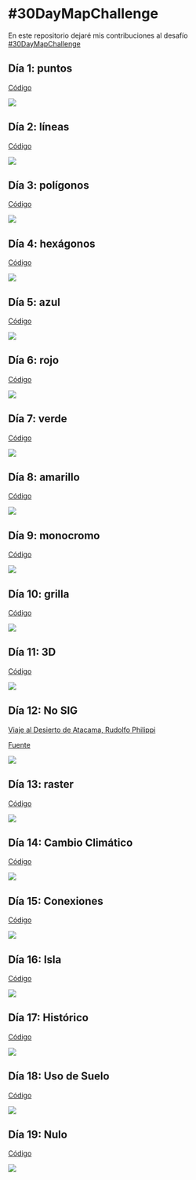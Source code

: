 
# #30DayMapChallenge

En este repositorio dejaré mis contribuciones al desafío [#30DayMapChallenge](https://github.com/tjukanovt/30DayMapChallenge)

## Día 1: puntos

[Código](https://github.com/sporella/30daymap/blob/master/1_points.R)

![](https://github.com/sporella/30daymap/blob/master/plots/1_accidentes.png)

## Día 2: líneas

[Código](https://github.com/sporella/30daymap/blob/master/2_lines.R)

![](https://github.com/sporella/30daymap/blob/master/plots/2_viajes7am.png)

## Día 3: polígonos

[Código](https://github.com/sporella/30daymap/blob/master/3_polygons.R)

![](https://github.com/sporella/30daymap/blob/master/plots/3_tsunami.png)

## Día 4: hexágonos

[Código](https://github.com/sporella/30daymap/blob/master/4_hexagons.R)

![](https://github.com/sporella/30daymap/blob/master/plots/4_temp_ene.png)

## Día 5: azul

[Código](https://github.com/sporella/30daymap/blob/master/5_blue.R)

![](https://github.com/sporella/30daymap/blob/master/plots/5_nubes.png)

## Día 6: rojo

[Código](https://github.com/sporella/30daymap/blob/master/6_red.R)

![](https://github.com/sporella/30daymap/blob/master/plots/6_vacas.png)

## Día 7: verde

[Código](https://github.com/sporella/30daymap/blob/master/7_green.R)

![](https://github.com/sporella/30daymap/blob/master/plots/7_areasverdes.png)

## Día 8: amarillo

[Código](https://github.com/sporella/30daymap/blob/master/8_yellow.R)

![](https://github.com/sporella/30daymap/blob/master/plots/8_desierto.png)

## Día 9: monocromo

[Código](https://github.com/sporella/30daymap/blob/master/9_monochrome.R)

![](https://github.com/sporella/30daymap/blob/master/plots/9_volcanes.png)

## Día 10: grilla

[Código](https://github.com/sporella/30daymap/blob/master/10_grid.R)

![](https://github.com/sporella/30daymap/blob/master/plots/10_paradas.png)

## Día 11: 3D

[Código](https://github.com/sporella/30daymap/blob/master/11_3d.R)

![](https://github.com/sporella/30daymap/blob/master/plots/11_torresdelpaine.png)

## Día 12: No SIG

[Viaje al Desierto de Atacama, Rudolfo Philippi](http://www.memoriachilena.gob.cl/602/w3-article-7825.html)

[Fuente ](http://www.bibliotecanacionaldigital.gob.cl/bnd/631/w3-article-350582.html)

![](https://github.com/sporella/30daymap/blob/master/plots/12_philippi.png)

## Día 13: raster

[Código](https://github.com/sporella/30daymap/blob/master/13_raster.R)

![](https://github.com/sporella/30daymap/blob/master/plots/13_humedadsuelo.png)

## Día 14: Cambio Climático

[Código](https://github.com/sporella/30daymap/blob/master/14_cambioclimatico.R)

![](https://github.com/sporella/30daymap/blob/master/plots/14_anomalias.png)

## Día 15: Conexiones

[Código](https://github.com/sporella/30daymap/blob/master/15_connections.R)

![](https://github.com/sporella/30daymap/blob/master/plots/15_vuelos.png)

## Día 16: Isla

[Código](https://github.com/sporella/30daymap/blob/master/16_island.R)

![](https://github.com/sporella/30daymap/blob/master/plots/16_rapanui.png)

## Día 17: Histórico

[Código](https://github.com/sporella/30daymap/blob/master/17_historical.R)

![](https://github.com/sporella/30daymap/blob/master/plots/17_sudamerica1830.png)

## Día 18: Uso de Suelo

[Código](https://github.com/sporella/30daymap/blob/master/18_landuse.R)

![](https://github.com/sporella/30daymap/blob/master/plots/18_prcsantiago.png)

## Día 19: Nulo

[Código](https://github.com/sporella/30daymap/blob/master/19_null.R)

![](https://github.com/sporella/30daymap/blob/master/plots/19_sininternet.png)